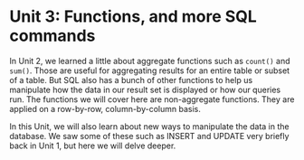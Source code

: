 # Unit 3: Functions, and more SQL commands

In Unit 2, we learned a little about aggregate functions such as ```count()``` and ```sum()```. 
Those are useful for aggregating results for an entire table or subset of a table. 
But SQL also has a bunch of other functions to help us manipulate how the data in our 
result set is displayed or how our queries run. The functions we will cover here are 
non-aggregate functions. They are applied on a row-by-row, column-by-column basis.

In this Unit, we will also learn about new ways to manipulate the data in the database. We saw 
some of these such as INSERT and UPDATE very briefly back in Unit 1, but here we will delve deeper.
